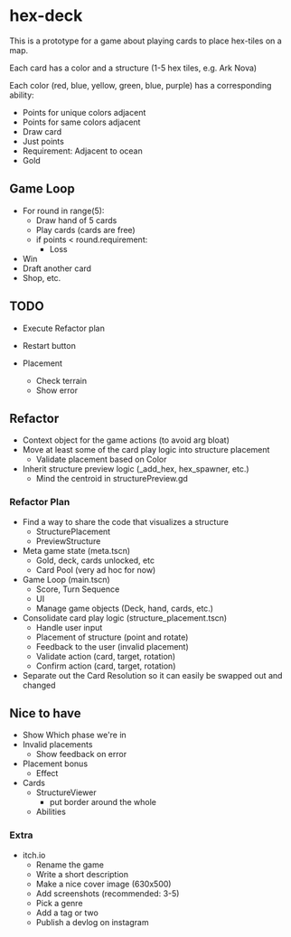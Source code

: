# hex-deck

This is a prototype for a game about playing cards to place hex-tiles on a map.

Each card has a color and a structure (1-5 hex tiles, e.g. Ark Nova)

Each color (red, blue, yellow, green, blue, purple) has a corresponding ability:

- Points for unique colors adjacent
- Points for same colors adjacent
- Draw card
- Just points
- Requirement: Adjacent to ocean
- Gold

## Game Loop

- For round in range(5):
  - Draw hand of 5 cards
  - Play cards (cards are free)
  - if points < round.requirement:
    - Loss
- Win
- Draft another card
- Shop, etc.

## TODO

- Execute Refactor plan

- Restart button

- Placement
  - Check terrain
  - Show error

## Refactor

- Context object for the game actions (to avoid arg bloat)
- Move at least some of the card play logic into structure placement
  - Validate placement based on Color
- Inherit structure preview logic (_add_hex, hex_spawner, etc.)
  - Mind the centroid in structurePreview.gd

### Refactor Plan

- Find a way to share the code that visualizes a structure
  - StructurePlacement
  - PreviewStructure
- Meta game state (meta.tscn)
  - Gold, deck, cards unlocked, etc
  - Card Pool (very ad hoc for now)
- Game Loop (main.tscn)
  - Score, Turn Sequence
  - UI
  - Manage game objects (Deck, hand, cards, etc.)
- Consolidate card play logic (structure_placement.tscn)
  - Handle user input
  - Placement of structure (point and rotate)
  - Feedback to the user (invalid placement)
  - Validate action (card, target, rotation)
  - Confirm action (card, target, rotation)
- Separate out the Card Resolution so it can easily be swapped out and changed

## Nice to have

- Show Which phase we're in
- Invalid placements
  - Show feedback on error
- Placement bonus
  - Effect
- Cards
  - StructureViewer
    - put border around the whole
  - Abilities

### Extra

- itch.io
  - Rename the game
  - Write a short description
  - Make a nice cover image (630x500)
  - Add screenshots (recommended: 3-5)
  - Pick a genre
  - Add a tag or two
  - Publish a devlog on instagram
